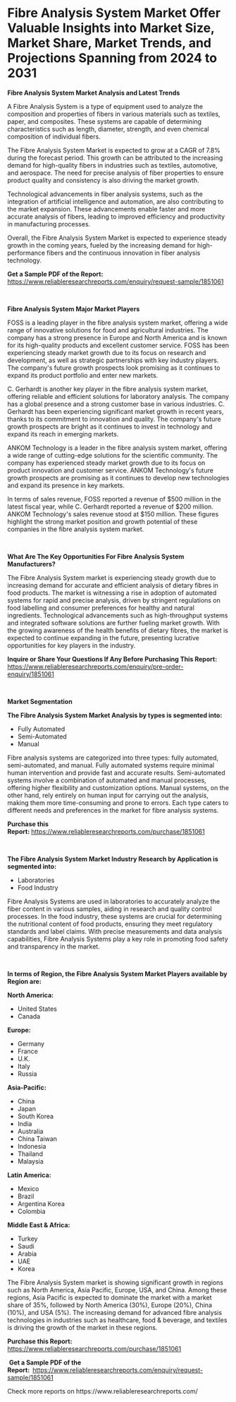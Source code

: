 <p><h1>Fibre Analysis System Market Offer Valuable Insights into Market Size, Market Share, Market Trends, and Projections Spanning from 2024 to 2031</h1></p><p><strong>Fibre Analysis System Market Analysis and Latest Trends</strong></p>
<p><p>A Fibre Analysis System is a type of equipment used to analyze the composition and properties of fibers in various materials such as textiles, paper, and composites. These systems are capable of determining characteristics such as length, diameter, strength, and even chemical composition of individual fibers.</p><p>The Fibre Analysis System Market is expected to grow at a CAGR of 7.8% during the forecast period. This growth can be attributed to the increasing demand for high-quality fibers in industries such as textiles, automotive, and aerospace. The need for precise analysis of fiber properties to ensure product quality and consistency is also driving the market growth.</p><p>Technological advancements in fiber analysis systems, such as the integration of artificial intelligence and automation, are also contributing to the market expansion. These advancements enable faster and more accurate analysis of fibers, leading to improved efficiency and productivity in manufacturing processes.</p><p>Overall, the Fibre Analysis System Market is expected to experience steady growth in the coming years, fueled by the increasing demand for high-performance fibers and the continuous innovation in fiber analysis technology.</p></p>
<p><strong>Get a Sample PDF of the Report:&nbsp;</strong> <a href="https://www.reliableresearchreports.com/enquiry/request-sample/1851061">https://www.reliableresearchreports.com/enquiry/request-sample/1851061</a></p>
<p>&nbsp;</p>
<p><strong>Fibre Analysis System Major Market Players</strong></p>
<p><p>FOSS is a leading player in the fibre analysis system market, offering a wide range of innovative solutions for food and agricultural industries. The company has a strong presence in Europe and North America and is known for its high-quality products and excellent customer service. FOSS has been experiencing steady market growth due to its focus on research and development, as well as strategic partnerships with key industry players. The company's future growth prospects look promising as it continues to expand its product portfolio and enter new markets.</p><p>C. Gerhardt is another key player in the fibre analysis system market, offering reliable and efficient solutions for laboratory analysis. The company has a global presence and a strong customer base in various industries. C. Gerhardt has been experiencing significant market growth in recent years, thanks to its commitment to innovation and quality. The company's future growth prospects are bright as it continues to invest in technology and expand its reach in emerging markets.</p><p>ANKOM Technology is a leader in the fibre analysis system market, offering a wide range of cutting-edge solutions for the scientific community. The company has experienced steady market growth due to its focus on product innovation and customer service. ANKOM Technology's future growth prospects are promising as it continues to develop new technologies and expand its presence in key markets.</p><p>In terms of sales revenue, FOSS reported a revenue of $500 million in the latest fiscal year, while C. Gerhardt reported a revenue of $200 million. ANKOM Technology's sales revenue stood at $150 million. These figures highlight the strong market position and growth potential of these companies in the fibre analysis system market.</p></p>
<p>&nbsp;</p>
<p><strong>What Are The Key Opportunities For Fibre Analysis System Manufacturers?</strong></p>
<p><p>The Fibre Analysis System market is experiencing steady growth due to increasing demand for accurate and efficient analysis of dietary fibres in food products. The market is witnessing a rise in adoption of automated systems for rapid and precise analysis, driven by stringent regulations on food labelling and consumer preferences for healthy and natural ingredients. Technological advancements such as high-throughput systems and integrated software solutions are further fueling market growth. With the growing awareness of the health benefits of dietary fibres, the market is expected to continue expanding in the future, presenting lucrative opportunities for key players in the industry.</p></p>
<p><strong>Inquire or Share Your Questions If Any Before Purchasing This Report:</strong> <a href="https://www.reliableresearchreports.com/enquiry/pre-order-enquiry/1851061">https://www.reliableresearchreports.com/enquiry/pre-order-enquiry/1851061</a></p>
<p>&nbsp;</p>
<p><strong>Market Segmentation</strong></p>
<p><strong>The Fibre Analysis System Market Analysis by types is segmented into:</strong></p>
<p><ul><li>Fully Automated</li><li>Semi-Automated</li><li>Manual</li></ul></p>
<p><p>Fibre analysis systems are categorized into three types: fully automated, semi-automated, and manual. Fully automated systems require minimal human intervention and provide fast and accurate results. Semi-automated systems involve a combination of automated and manual processes, offering higher flexibility and customization options. Manual systems, on the other hand, rely entirely on human input for carrying out the analysis, making them more time-consuming and prone to errors. Each type caters to different needs and preferences in the market for fibre analysis systems.</p></p>
<p><strong>Purchase this Report:&nbsp;</strong><a href="https://www.reliableresearchreports.com/purchase/1851061">https://www.reliableresearchreports.com/purchase/1851061</a></p>
<p>&nbsp;</p>
<p><strong>The Fibre Analysis System Market Industry Research by Application is segmented into:</strong></p>
<p><ul><li>Laboratories</li><li>Food Industry</li></ul></p>
<p><p>Fibre Analysis Systems are used in laboratories to accurately analyze the fiber content in various samples, aiding in research and quality control processes. In the food industry, these systems are crucial for determining the nutritional content of food products, ensuring they meet regulatory standards and label claims. With precise measurements and data analysis capabilities, Fibre Analysis Systems play a key role in promoting food safety and transparency in the market.</p></p>
<p>&nbsp;</p>
<p><strong>In terms of Region, the Fibre Analysis System Market Players available by Region are:</strong></p>
<p>
    <p> <strong> North America: </strong>
        <ul>
            <li>United States</li>
            <li>Canada</li>
        </ul>
        </p> 
    <p> <strong> Europe: </strong>
        <ul>
            <li>Germany</li>
            <li>France</li>
            <li>U.K.</li>
            <li>Italy</li>
            <li>Russia</li>
        </ul>
        </p> 
    <p> <strong> Asia-Pacific: </strong>
        <ul>
            <li>China</li>
            <li>Japan</li>
            <li>South Korea</li>
            <li>India</li>
            <li>Australia</li>
            <li>China Taiwan</li>
            <li>Indonesia</li>
            <li>Thailand</li>
            <li>Malaysia</li>
        </ul>
        </p> 
    <p> <strong> Latin America: </strong>
        <ul>
            <li>Mexico</li>
            <li>Brazil</li>
            <li>Argentina Korea</li>
            <li>Colombia</li>
        </ul>
        </p> 
    <p> <strong> Middle East & Africa: </strong>
        <ul>
            <li>Turkey</li>
            <li>Saudi</li>
            <li>Arabia</li>
            <li>UAE</li>
            <li>Korea</li>
        </ul>
    </p>
    </p>
<p><p>The Fibre Analysis System market is showing significant growth in regions such as North America, Asia Pacific, Europe, USA, and China. Among these regions, Asia Pacific is expected to dominate the market with a market share of 35%, followed by North America (30%), Europe (20%), China (10%), and USA (5%). The increasing demand for advanced fibre analysis technologies in industries such as healthcare, food & beverage, and textiles is driving the growth of the market in these regions.</p></p>
<p><strong>Purchase this Report: </strong><a href="https://www.reliableresearchreports.com/purchase/1851061">https://www.reliableresearchreports.com/purchase/1851061</a></p>
<p>&nbsp;<strong>Get a Sample PDF of the Report:&nbsp;&nbsp;</strong><a href="https://www.reliableresearchreports.com/enquiry/request-sample/1851061">https://www.reliableresearchreports.com/enquiry/request-sample/1851061</a></p>
<p><strong></strong></p>
<p>Check more reports on https://www.reliableresearchreports.com/</p>